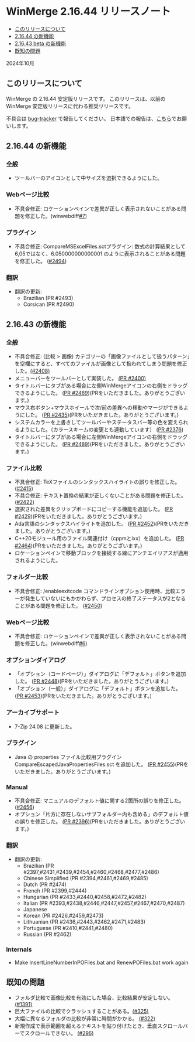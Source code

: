 # WinMerge 2.16.44 リリースノート

- [このリリースについて](#about-this-release)
- [2.16.44 の新機能](#what-is-new-in-21644)
- [2.16.43 beta の新機能](#what-is-new-in-21643-beta)
- [既知の問題](#known-issues)

2024年10月

## このリリースについて

WinMerge の 2.16.44 安定版リリースです。
このリリースは、以前の WinMerge 安定版リリースに代わる推奨リリースです。

不具合は <a href="http://github.com/WinMerge/winmerge/issues">bug-tracker</a> で報告してください。
日本語での報告は、<a href="https://sourceforge.net/p/winmerge-v2-jp/tickets/">こちら</a>でお願いします。

## <a name="what-is-new-in-21644"></a>2.16.44 の新機能

### 全般

- ツールバーのアイコンとして中サイズを選択できるようにした。

### Webページ比較

- 不具合修正: ロケーションペインで差異が正しく表示されないことがある問題を修正した。(winwebdiff[#7](https://github.com/WinMerge/winmerge/issues/7))

### プラグイン

- 不具合修正: CompareMSExcelFiles.sctプラグイン: 数式の計算結果として 6,05ではなく、6.050000000000001 のように表示されることがある問題を修正した。 ([#2494](https://github.com/WinMerge/winmerge/issues/2494))

### 翻訳

- 翻訳の更新:
  - Brazilian (PR #2493)
  - Corsican (PR #2490)

## <a name="what-is-new-in-21643"></a>2.16.43 の新機能

### 全般

- 不具合修正: (比較 > 画像) カテゴリーの「画像ファイルとして扱うパターン」を空欄にすると、すべてのファイルが画像として扱われてしまう問題を修正した。[(#2408)](https://github.com/WinMerge/winmerge/issues/2408)
- メニューバーをツールバーとして実装した。 [(PR #2400)](https://github.com/WinMerge/winmerge/pull/2400)
- タイトルバーにタブがある場合に左側WinMergeアイコンの右側をドラッグできるようにした。 ([PR #2489](https://github.com/WinMerge/winmerge/pull/2489))(PRをいただきました。ありがとうございます。)
- マウス右ボタン+マウスホイールで次/前の差異への移動やマージができるようにした。 ([PR #2435](https://github.com/WinMerge/winmerge/pull/2435))(PRをいただきました。ありがとうございます。)
- システムカラーを上書きしてツールバーやステータスバー等の色を変えられるようにした。（カラースキームの変更とも連動しています） ([PR #2376](https://github.com/WinMerge/winmerge/pull/2376))
- タイトルバーにタブがある場合に左側WinMergeアイコンの右側をドラッグできるようにした。 ([PR #2489](https://github.com/WinMerge/winmerge/pull/2489))(PRをいただきました。ありがとうございます。)

### ファイル比較

- 不具合修正: TeXファイルのシンタックスハイライトの誤りを修正した。 ([#2415](https://github.com/WinMerge/winmerge/issues/2415))
- 不具合修正: テキスト置換の結果が正しくないことがある問題を修正した。 ([#2422](https://github.com/WinMerge/winmerge/issues/2422))
- 選択された差異をクリップボードにコピーする機能を追加した。 ([PR #2429](https://github.com/WinMerge/winmerge/pull/2429))(PRをいただきました。ありがとうございます。)
- Ada言語のシンタックスハイライトを追加した。 ([PR #2452](https://github.com/WinMerge/winmerge/issues/2452))(PRをいただきました。ありがとうございます。)
- C++20モジュール用のファイル関連付け（cppmとixx）を追加した。 ([PR #2464](https://github.com/WinMerge/winmerge/pull/2464))(PRをいただきました。ありがとうございます。)
- ロケーションペインで移動ブロックを接続する線にアンチエイリアスが適用されるようにした。

### フォルダー比較

- 不具合修正: /enableexitcode コマンドラインオプション使用時、比較エラーが発生していないにもかかわらず、プロセスの終了ステータスが2となることがある問題を修正した。 ([#2450](https://github.com/WinMerge/winmerge/issues/2450))

### Webページ比較

- 不具合修正: ロケーションペインで差異が正しく表示されないことがある問題を修正した。(winwebdiff[#6](https://github.com/WinMerge/winmerge/issues/6))

### オプションダイアログ

- 「オプション（コードページ）」ダイアログに「デフォルト」ボタンを追加した。 ([PR #2448](https://github.com/WinMerge/winmerge/pull/2448))(PRをいただきました。ありがとうございます。)
- 「オプション（一般）」ダイアログに「デフォルト」ボタンを追加した。 ([PR #2453](https://github.com/WinMerge/winmerge/pull/2453))(PRをいただきました。ありがとうございます。)

### アーカイブサポート

- 7-Zip 24.08 に更新した。

### プラグイン

- Java の properties ファイル比較用プラグイン CompareEscapedJavaPropertiesFiles.sct を追加した。 ([PR #2455](https://github.com/WinMerge/winmerge/pull/2455))(PRをいただきました。ありがとうございます。)

### Manual

- 不具合修正: マニュアルのデフォルト値に関する2箇所の誤りを修正した。 ([#2456](https://github.com/WinMerge/winmerge/issues/2456))
- オプション「片方に存在しないサブフォルダー内も含める」のデフォルト値の誤りを修正した。 [(PR #2396)](https://github.com/WinMerge/winmerge/pull/2396)(PRをいただきました。ありがとうございます。)

### 翻訳

- 翻訳の更新:
  - Brazilian (PR #2397,#2431,#2439,#2454,#2460,#2468,#2477,#2486)
  - Chinese Simplified (PR #2394,#2461,#2469,#2485)
  - Dutch (PR #2474)
  - French (PR #2399,#2444)
  - Hungarian (PR #2433,#2440,#2458,#2472,#2482)
  - Italian (PR #2393,#2438,#2446,#2447,#2457,#2467,#2470,#2487)
  - Japanese
  - Korean (PR #2426,#2459,#2473)
  - Lithuanian (PR #2436,#2443,#2462,#2471,#2483)
  - Portuguese (PR #2410,#2441,#2480)
  - Russian (PR #2462)

### Internals

- Make InsertLineNumberInPOFiles.bat and RenewPOFiles.bat work again

## <a name="known-issues"></a>既知の問題

 - フォルダ比較で画像比較を有効にした場合、比較結果が安定しない。 [(#1391)](https://github.com/WinMerge/winmerge/issues/1391)
 - 巨大ファイルの比較でクラッシュすることがある。[(#325)](https://github.com/WinMerge/winmerge/issues/325)
 - 大幅に異なるフォルダの比較が非常に時間がかかる。 [(#322)](https://github.com/WinMerge/winmerge/issues/322)
 - 新規作成で表示範囲を超えるテキストを貼り付けたとき、垂直スクロールバーでスクロールできない。 [(#296)](https://github.com/WinMerge/winmerge/issues/296)
